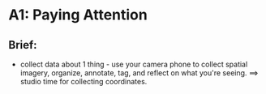 # A1: Paying Attention

## Brief:

* collect data about 1 thing - use your camera phone to collect spatial imagery, organize, annotate, tag, and reflect on what you're seeing. ==> studio time for collecting coordinates.
